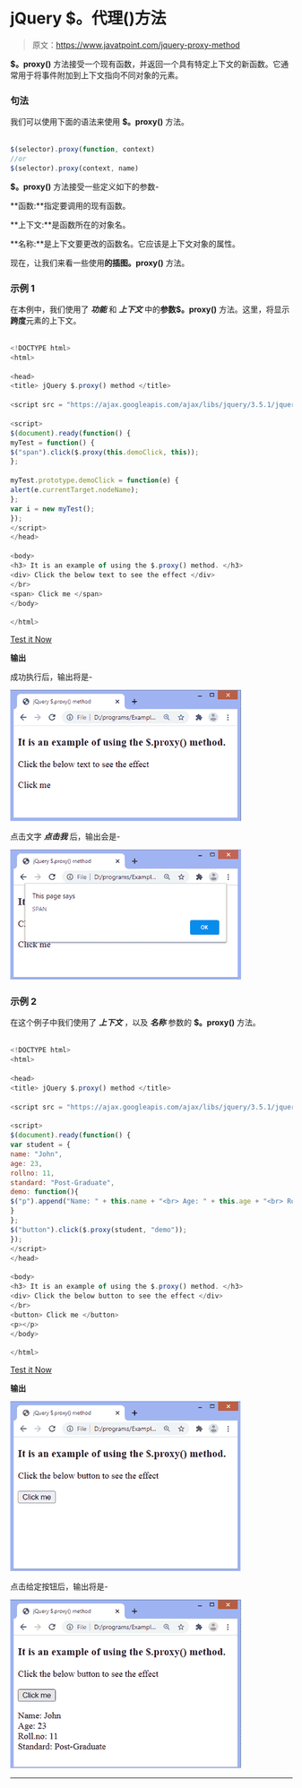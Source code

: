 # jQuery $。代理()方法

> 原文：<https://www.javatpoint.com/jquery-proxy-method>

**$。proxy()** 方法接受一个现有函数，并返回一个具有特定上下文的新函数。它通常用于将事件附加到上下文指向不同对象的元素。

### 句法

我们可以使用下面的语法来使用 **$。proxy()** 方法。

```js

$(selector).proxy(function, context)
//or
$(selector).proxy(context, name)

```

**$。proxy()** 方法接受一些定义如下的参数-

**函数:**指定要调用的现有函数。

**上下文:**是函数所在的对象名。

**名称:**是上下文要更改的函数名。它应该是上下文对象的属性。

现在，让我们来看一些使用**的插图。proxy()** 方法。

### 示例 1

在本例中，我们使用了 ***功能*** 和 ***上下文*** 中的**参数$。proxy()** 方法。这里，将显示**跨度**元素的上下文。

```js

<!DOCTYPE html>
<html>

<head>
<title> jQuery $.proxy() method </title>

<script src = "https://ajax.googleapis.com/ajax/libs/jquery/3.5.1/jquery.min.js"> </script>

<script>
$(document).ready(function() {
myTest = function() {
$("span").click($.proxy(this.demoClick, this));
};

myTest.prototype.demoClick = function(e) {
alert(e.currentTarget.nodeName);
};
var i = new myTest();
});
</script>
</head>

<body>
<h3> It is an example of using the $.proxy() method. </h3>
<div> Click the below text to see the effect </div>
</br>
<span> Click me </span>
</body>

</html>

```

[Test it Now](https://www.javatpoint.com/oprweb/test.jsp?filename=jquery-proxy-method1)

**输出**

成功执行后，输出将是-

![jQuery $.proxy() method](img/8c8b9464c6ba774bff49ea6b65344746.png)

点击文字 ***点击我*** 后，输出会是-

![jQuery $.proxy() method](img/983cb746eab2f19b8a9bf10bc12cbeea.png)

### 示例 2

在这个例子中我们使用了 ***上下文*** ，以及 ***名称*** 参数的 **$。proxy()** 方法。

```js

<!DOCTYPE html>
<html>

<head>
<title> jQuery $.proxy() method </title>

<script src = "https://ajax.googleapis.com/ajax/libs/jquery/3.5.1/jquery.min.js"> </script>

<script>
$(document).ready(function() {
var student = {
name: "John",
age: 23,
rollno: 11,
standard: "Post-Graduate",
demo: function(){
$("p").append("Name: " + this.name + "<br> Age: " + this.age + "<br> Roll.no: " + this.rollno + "<br> Standard: " + this.standard);
} 
};
$("button").click($.proxy(student, "demo"));
});
</script>
</head>

<body>
<h3> It is an example of using the $.proxy() method. </h3>
<div> Click the below button to see the effect </div>
</br>
<button> Click me </button>
<p></p>
</body>

</html>

```

[Test it Now](https://www.javatpoint.com/oprweb/test.jsp?filename=jquery-proxy-method2)

**输出**

![jQuery $.proxy() method](img/c21d8e701e96f5855613bbf6225844d4.png)

点击给定按钮后，输出将是-

![jQuery $.proxy() method](img/7df2434c909743ee7b816c33a18ed177.png)

* * *